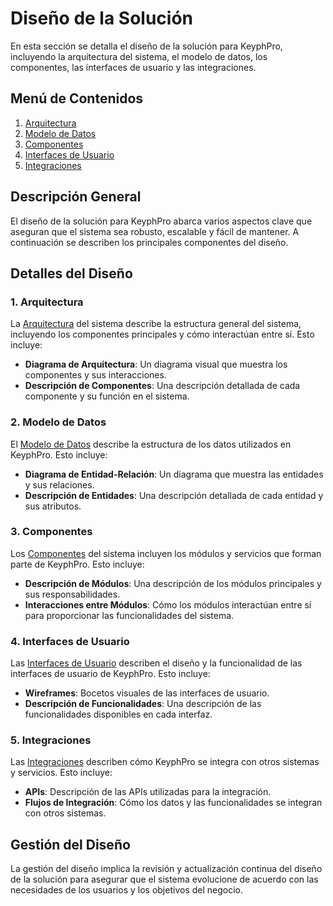 # Diseño de la Solución

En esta sección se detalla el diseño de la solución para KeyphPro, incluyendo la arquitectura del sistema, el modelo de datos, los componentes, las interfaces de usuario y las integraciones.

## Menú de Contenidos

1. [Arquitectura](04-diseno-solucion/01-arquitectura.md)
2. [Modelo de Datos](04-diseno-solucion/02-modelo-datos.md)
3. [Componentes](04-diseno-solucion/03-componentes.md)
4. [Interfaces de Usuario](04-diseno-solucion/04-interfaces-usuario.md)
5. [Integraciones](04-diseno-solucion/05-integraciones.md)

## Descripción General

El diseño de la solución para KeyphPro abarca varios aspectos clave que aseguran que el sistema sea robusto, escalable y fácil de mantener. A continuación se describen los principales componentes del diseño.

## Detalles del Diseño

### 1. Arquitectura

La [Arquitectura](01-arquitectura.md) del sistema describe la estructura general del sistema, incluyendo los componentes principales y cómo interactúan entre sí. Esto incluye:

- **Diagrama de Arquitectura**: Un diagrama visual que muestra los componentes y sus interacciones.
- **Descripción de Componentes**: Una descripción detallada de cada componente y su función en el sistema.

### 2. Modelo de Datos

El [Modelo de Datos](02-modelo-datos.md) describe la estructura de los datos utilizados en KeyphPro. Esto incluye:

- **Diagrama de Entidad-Relación**: Un diagrama que muestra las entidades y sus relaciones.
- **Descripción de Entidades**: Una descripción detallada de cada entidad y sus atributos.

### 3. Componentes

Los [Componentes](03-componentes.md) del sistema incluyen los módulos y servicios que forman parte de KeyphPro. Esto incluye:

- **Descripción de Módulos**: Una descripción de los módulos principales y sus responsabilidades.
- **Interacciones entre Módulos**: Cómo los módulos interactúan entre sí para proporcionar las funcionalidades del sistema.

### 4. Interfaces de Usuario

Las [Interfaces de Usuario](04-interfaces-usuario.md) describen el diseño y la funcionalidad de las interfaces de usuario de KeyphPro. Esto incluye:

- **Wireframes**: Bocetos visuales de las interfaces de usuario.
- **Descripción de Funcionalidades**: Una descripción de las funcionalidades disponibles en cada interfaz.

### 5. Integraciones

Las [Integraciones](05-integraciones.md) describen cómo KeyphPro se integra con otros sistemas y servicios. Esto incluye:

- **APIs**: Descripción de las APIs utilizadas para la integración.
- **Flujos de Integración**: Cómo los datos y las funcionalidades se integran con otros sistemas.

## Gestión del Diseño

La gestión del diseño implica la revisión y actualización continua del diseño de la solución para asegurar que el sistema evolucione de acuerdo con las necesidades de los usuarios y los objetivos del negocio.

